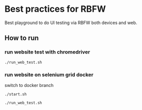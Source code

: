 # Best practices for RBFW

Best playground to do UI testing via RBFW both devices and web. 

## How to run

### run website test with chromedriver
`./run_web_test.sh`

### run website on selenium grid docker
switch to docker branch

`./start.sh`

`./run_web_test.sh`
